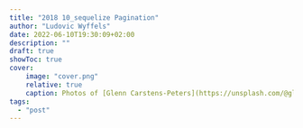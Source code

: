 ```yaml
---
title: "2018 10_sequelize Pagination"
author: "Ludovic Wyffels"
date: 2022-06-10T19:30:09+02:00
description: ""
draft: true
showToc: true
cover:
    image: "cover.png"
    relative: true
    caption: Photos of [Glenn Carstens-Peters](https://unsplash.com/@glenncarstenspeters) on [Unsplash](https://unsplash.com)
tags:
  - "post"
---
```

